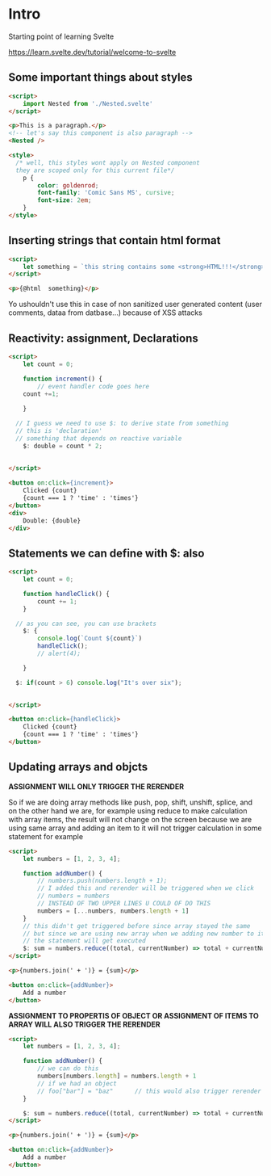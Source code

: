 # Intro

Starting point of learning Svelte

<https://learn.svelte.dev/tutorial/welcome-to-svelte>


## Some important things about styles

```html
<script>
	import Nested from './Nested.svelte'	
</script>

<p>This is a paragraph.</p>
<!-- let's say this component is also paragraph -->
<Nested />

<style>
  /* well, this styles wont apply on Nested component 
  they are scoped only for this current file*/
	p {
		color: goldenrod;
		font-family: 'Comic Sans MS', cursive;
		font-size: 2em;
	}
</style>
```

## Inserting strings that contain html format

```html
<script>
	let something = `this string contains some <strong>HTML!!!</strong>`;
</script>

<p>{@html  something}</p>
```

Yo ushouldn't use this in case of non sanitized user generated content (user comments, dataa from datbase...) because of XSS attacks

## Reactivity: assignment, Declarations

```html
<script>
	let count = 0;

	function increment() {
		// event handler code goes here
	count +=1;
		
	}

  // I guess we need to use $: to derive state from something
  // this is 'declaration'
  // something that depends on reactive variable
	$: double = count * 2;
	
	
</script>

<button on:click={increment}>
	Clicked {count}
	{count === 1 ? 'time' : 'times'}
</button>
<div>
	Double: {double}
</div>

```

## Statements we can define with $: also

```html
<script>
	let count = 0;

	function handleClick() {
		count += 1;
	}

  // as you can see, you can use brackets
	$: {
		console.log(`Count ${count}`)
		handleClick();
		// alert(4);

	}

  $: if(count > 6) console.log("It's over six");

	
</script>

<button on:click={handleClick}>
	Clicked {count}
	{count === 1 ? 'time' : 'times'}
</button>
```

## Updating arrays and objcts

**ASSIGNMENT WILL ONLY TRIGGER THE RERENDER**

So if we are doing array methods like push, pop, shift, unshift, splice, and on the other hand we are, for example using reduce to make calculation with array items, the result will not change on the screen because we are using same array and adding an item to it will not trigger calculation in some statement for example

```html
<script>
	let numbers = [1, 2, 3, 4];

	function addNumber() {
		// numbers.push(numbers.length + 1);
		// I added this and rerender will be triggered when we click
		// numbers = numbers
		// INSTEAD OF TWO UPPER LINES U COULD OF DO THIS
		numbers = [...numbers, numbers.length + 1]
	}
	// this didn't get triggered before since array stayed the same 
	// but since we are using new array when we adding new number to it
	// the statement will get executed
	$: sum = numbers.reduce((total, currentNumber) => total + currentNumber, 0);
</script>

<p>{numbers.join(' + ')} = {sum}</p>

<button on:click={addNumber}>
	Add a number
</button>
```

**ASSIGNMENT TO PROPERTIS OF OBJECT OR ASSIGNMENT OF ITEMS TO ARRAY WILL ALSO TRIGGER THE RERENDER**

```html
<script>
	let numbers = [1, 2, 3, 4];

	function addNumber() {
		// we can do this
		numbers[numbers.length] = numbers.length + 1
		// if we had an object
		// foo["bar"] = "baz"      // this would also trigger rerender
	}

	$: sum = numbers.reduce((total, currentNumber) => total + currentNumber, 0);
</script>

<p>{numbers.join(' + ')} = {sum}</p>

<button on:click={addNumber}>
	Add a number
</button>
```